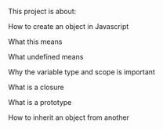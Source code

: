 This project is about:

How to create an object in Javascript

What this means

What undefined means

Why the variable type and scope is important

What is a closure

What is a prototype

How to inherit an object from another
